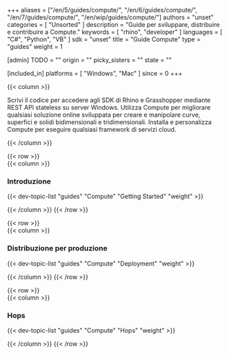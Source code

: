 ﻿+++
aliases = ["/en/5/guides/compute/", "/en/6/guides/compute/", "/en/7/guides/compute/", "/en/wip/guides/compute/"]
authors = "unset"
categories = [ "Unsorted" ]
description = "Guide per sviluppare, distribuire e contribuire a Compute."
keywords = [ "rhino", "developer" ]
languages = [ "C#", "Python", "VB" ]
sdk = "unset"
title = "Guide Compute"
type = "guides"
weight = 1

[admin]
TODO = ""
origin = ""
picky_sisters = ""
state = ""

[included_in]
platforms = [ "Windows", "Mac" ]
since = 0
+++
<div class="row">
<div class="col-12" markdown="1">   



</div>
{{< column >}}  

Scrivi il codice per accedere agli SDK di Rhino e Grasshopper mediante REST API stateless su server Windows. Utilizza Compute per migliorare qualsiasi soluzione online sviluppata per creare e manipolare curve, superfici e solidi bidimensionali e tridimensionali. Installa e personalizza Compute per eseguire qualsiasi framework di servizi cloud.

{{< /column >}}
</div>

{{< row >}}  
{{< column >}}  

### Introduzione

{{< dev-topic-list "guides" "Compute" "Getting Started" "weight" >}}

{{< /column >}}
{{< /row >}}  

{{< row >}}  
{{< column >}}  

### Distribuzione per produzione

{{< dev-topic-list "guides" "Compute" "Deployment" "weight" >}}

{{< /column >}}
{{< /row >}}  

{{< row >}}  
{{< column >}}  

### Hops

{{< dev-topic-list "guides" "Compute" "Hops" "weight" >}}

{{< /column >}}
{{< /row >}}  
